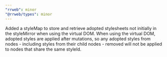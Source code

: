 ```yaml
---
"rrweb": minor
"@rrweb/types": minor
---
```


Added a styleMap to store and retrieve adopted stylesheets not initially in the styleMirror when using the virtual DOM. When using the virtual DOM, adopted styles are applied after mutations, so any adopted styles from nodes - including styles from their child nodes - removed will not be applied to nodes that share the same styleId.